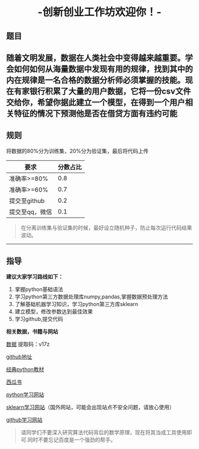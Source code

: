 #   <center> -创新创业工作坊欢迎你！- </center>
## 题目
随着文明发展，数据在人类社会中变得越来越重要。学会如何如何从海量数据中发现有用的规律，找到其中的内在规律是一名合格的数据分析师必须掌握的技能。现在有家银行积累了大量的用户数据，它将一份csv文件交给你，希望你据此建立一个模型，在得到一个用户相关特征的情况下预测他是否在借贷方面有违约可能
----
## 规则
将数据的80%分为训练集，20%分为验证集，最后将代码上传

|要求|分数占比|
|----|------|
|准确率>=80%|0.8|
|准确率>=60%|0.7|
|提交至github|0.2|
|提交至qq，微信|0.1|

> 在分离训练集与验证集的时候，最好设立随机种子，防止每次运行代码结果波动。
----

## 指导
**建议大家学习路线如下：**

1. 掌握python基础语法
2. 学习python第三方数据处理库numpy,pandas,掌握数据预处理方法
3. 了解基础机器学习知识，学习python第三方库sklearn
4. 建立模型，修改参数达到最佳效果
5. 学习github,提交代码

**相关数据，书籍与网站**

[数据](https://pan.baidu.com/s/1Mw7_USP2HbWU7sW0I233hg)  提取码：v17z 

[github地址](https://github.com/jiangkunyu/gongzuofang/tree/master)

[经典python教材](https://image.baidu.com/search/detail?ct=503316480&z=0&ipn=d&word=python3%E6%95%99%E7%A8%8B&step_word=&hs=0&pn=14&spn=0&di=550&pi=0&rn=1&tn=baiduimagedetail&is=0%2C0&istype=2&ie=utf-8&oe=utf-8&in=&cl=2&lm=-1&st=-1&cs=4088113997%2C2123386623&os=4147013470%2C1261765202&simid=25224129%2C764737886&adpicid=0&lpn=0&ln=898&fr=&fmq=1564566213866_R&fm=result&ic=&s=undefined&hd=&latest=&copyright=&se=&sme=&tab=0&width=&height=&face=undefined&ist=&jit=&cg=&bdtype=0&oriquery=&objurl=http%3A%2F%2Fpic4.58cdn.com.cn%2Fzhuanzh%2Fn_v250560bddb2eb47bea0214d8a0bdf813f.jpg%3Fw%3D750%26h%3D0&fromurl=ippr_z2C%24qAzdH3FAzdH3Fzi7wgzi7wg_z%26e3B2wg3t_z%26e3Bv54AzdH3F1jpwtsAzdH3Flbd8ac9dacd08c0dccz_z%26e3Bfip4s&gsm=0&rpstart=0&rpnum=0&islist=&querylist=&force=undefined)

[西瓜书](https://image.baidu.com/search/detail?ct=503316480&z=0&ipn=d&word=%E8%A5%BF%E7%93%9C%E4%B9%A6&step_word=&hs=0&pn=0&spn=0&di=44550&pi=0&rn=1&tn=baiduimagedetail&is=0%2C0&istype=2&ie=utf-8&oe=utf-8&in=&cl=2&lm=-1&st=-1&cs=3256646277%2C3623842077&os=4198935970%2C814328044&simid=0%2C0&adpicid=0&lpn=0&ln=848&fr=&fmq=1564566296908_R&fm=result&ic=&s=undefined&hd=&latest=&copyright=&se=&sme=&tab=0&width=&height=&face=undefined&ist=&jit=&cg=&bdtype=0&oriquery=&objurl=http%3A%2F%2F5b0988e595225.cdn.sohucs.com%2Fimages%2F20180616%2Fdb073173e507494381a327f9ac193a99.jpeg&fromurl=ippr_z2C%24qAzdH3FAzdH3Fooo_z%26e3Bf5i7_z%26e3Bv54AzdH3FwAzdH3Fdnma0cala_8mabca&gsm=0&rpstart=0&rpnum=0&islist=&querylist=&force=undefined "西瓜书")

[python学习网站](https://www.liaoxuefeng.com/wiki/1016959663602400)

[sklearn学习网站](https://sklearn.org)（国外网站，可能会出现站点不安全问题，请放心使用）

[github学习网站](https://www.liaoxuefeng.com/wiki/896043488029600)

>请同学们不要深入研究算法代码背后的数学原理，现在将其当成工具使用即可.同时不要忘记百度是一个强劲的帮手。
